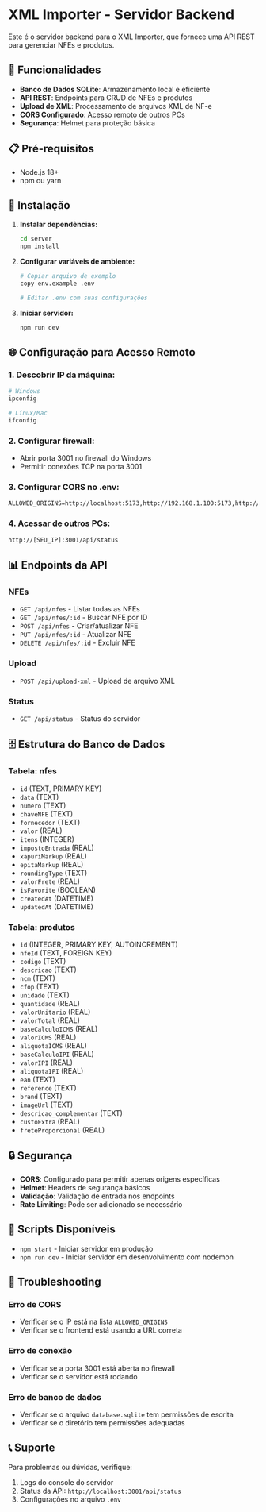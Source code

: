 # XML Importer - Servidor Backend

Este é o servidor backend para o XML Importer, que fornece uma API REST para gerenciar NFEs e produtos.

## 🚀 Funcionalidades

- **Banco de Dados SQLite**: Armazenamento local e eficiente
- **API REST**: Endpoints para CRUD de NFEs e produtos
- **Upload de XML**: Processamento de arquivos XML de NF-e
- **CORS Configurado**: Acesso remoto de outros PCs
- **Segurança**: Helmet para proteção básica

## 📋 Pré-requisitos

- Node.js 18+ 
- npm ou yarn

## 🔧 Instalação

1. **Instalar dependências:**
   ```bash
   cd server
   npm install
   ```

2. **Configurar variáveis de ambiente:**
   ```bash
   # Copiar arquivo de exemplo
   copy env.example .env
   
   # Editar .env com suas configurações
   ```

3. **Iniciar servidor:**
   ```bash
   npm run dev
   ```

## 🌐 Configuração para Acesso Remoto

### 1. Descobrir IP da máquina:
```bash
# Windows
ipconfig

# Linux/Mac
ifconfig
```

### 2. Configurar firewall:
- Abrir porta 3001 no firewall do Windows
- Permitir conexões TCP na porta 3001

### 3. Configurar CORS no .env:
```env
ALLOWED_ORIGINS=http://localhost:5173,http://192.168.1.100:5173,http://192.168.1.101:5173
```

### 4. Acessar de outros PCs:
```
http://[SEU_IP]:3001/api/status
```

## 📊 Endpoints da API

### NFEs
- `GET /api/nfes` - Listar todas as NFEs
- `GET /api/nfes/:id` - Buscar NFE por ID
- `POST /api/nfes` - Criar/atualizar NFE
- `PUT /api/nfes/:id` - Atualizar NFE
- `DELETE /api/nfes/:id` - Excluir NFE

### Upload
- `POST /api/upload-xml` - Upload de arquivo XML

### Status
- `GET /api/status` - Status do servidor

## 🗄️ Estrutura do Banco de Dados

### Tabela: nfes
- `id` (TEXT, PRIMARY KEY)
- `data` (TEXT)
- `numero` (TEXT)
- `chaveNFE` (TEXT)
- `fornecedor` (TEXT)
- `valor` (REAL)
- `itens` (INTEGER)
- `impostoEntrada` (REAL)
- `xapuriMarkup` (REAL)
- `epitaMarkup` (REAL)
- `roundingType` (TEXT)
- `valorFrete` (REAL)
- `isFavorite` (BOOLEAN)
- `createdAt` (DATETIME)
- `updatedAt` (DATETIME)

### Tabela: produtos
- `id` (INTEGER, PRIMARY KEY, AUTOINCREMENT)
- `nfeId` (TEXT, FOREIGN KEY)
- `codigo` (TEXT)
- `descricao` (TEXT)
- `ncm` (TEXT)
- `cfop` (TEXT)
- `unidade` (TEXT)
- `quantidade` (REAL)
- `valorUnitario` (REAL)
- `valorTotal` (REAL)
- `baseCalculoICMS` (REAL)
- `valorICMS` (REAL)
- `aliquotaICMS` (REAL)
- `baseCalculoIPI` (REAL)
- `valorIPI` (REAL)
- `aliquotaIPI` (REAL)
- `ean` (TEXT)
- `reference` (TEXT)
- `brand` (TEXT)
- `imageUrl` (TEXT)
- `descricao_complementar` (TEXT)
- `custoExtra` (REAL)
- `freteProporcional` (REAL)

## 🔒 Segurança

- **CORS**: Configurado para permitir apenas origens específicas
- **Helmet**: Headers de segurança básicos
- **Validação**: Validação de entrada nos endpoints
- **Rate Limiting**: Pode ser adicionado se necessário

## 📝 Scripts Disponíveis

- `npm start` - Iniciar servidor em produção
- `npm run dev` - Iniciar servidor em desenvolvimento com nodemon

## 🐛 Troubleshooting

### Erro de CORS
- Verificar se o IP está na lista `ALLOWED_ORIGINS`
- Verificar se o frontend está usando a URL correta

### Erro de conexão
- Verificar se a porta 3001 está aberta no firewall
- Verificar se o servidor está rodando

### Erro de banco de dados
- Verificar se o arquivo `database.sqlite` tem permissões de escrita
- Verificar se o diretório tem permissões adequadas

## 📞 Suporte

Para problemas ou dúvidas, verifique:
1. Logs do console do servidor
2. Status da API: `http://localhost:3001/api/status`
3. Configurações no arquivo `.env` 